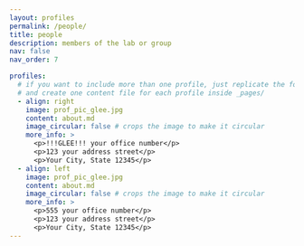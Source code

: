 ```yaml
---
layout: profiles
permalink: /people/
title: people
description: members of the lab or group
nav: false
nav_order: 7

profiles:
  # if you want to include more than one profile, just replicate the following block
  # and create one content file for each profile inside _pages/
  - align: right
    image: prof_pic_glee.jpg
    content: about.md
    image_circular: false # crops the image to make it circular
    more_info: >
      <p>!!!GLEE!!! your office number</p>
      <p>123 your address street</p>
      <p>Your City, State 12345</p>
  - align: left
    image: prof_pic_glee.jpg
    content: about.md
    image_circular: false # crops the image to make it circular
    more_info: >
      <p>555 your office number</p>
      <p>123 your address street</p>
      <p>Your City, State 12345</p>
---
```

